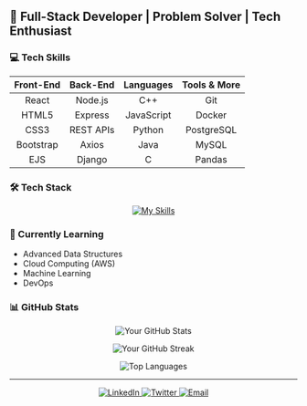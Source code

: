 ## 🚀 Full-Stack Developer | Problem Solver | Tech Enthusiast

### 💻 Tech Skills

| Front-End | Back-End | Languages | Tools & More |
|:---------:|:--------:|:---------:|:------------:|
| React     | Node.js  | C++       | Git          |
| HTML5     | Express  | JavaScript| Docker       |
| CSS3      | REST APIs| Python    | PostgreSQL   |
| Bootstrap | Axios    | Java      | MySQL        |
| EJS       | Django   | C         | Pandas       |

### 🛠️ Tech Stack

<div align="center">

  [![My Skills](https://skillicons.dev/icons?i=cpp,js,python,java,django,react,html,css,bootstrap,nodejs,express,postgres,mysql,git,docker,cloudflare,git,jquery,jest,linux,postman&theme=dark&perline=11)](https://skillicons.dev)

</div>

### 🧠 Currently Learning
- Advanced Data Structures
- Cloud Computing (AWS)
- Machine Learning
- DevOps

### 📊 GitHub Stats
<p align="center">
  <img src="https://github-readme-stats.vercel.app/api?username=ManishaBose&show_icons=true&theme=radical" alt="Your GitHub Stats" />
</p>

<p align="center">
  <img src="https://github-readme-streak-stats.herokuapp.com/?user=ManishaBose&theme=radical" alt="Your GitHub Streak" />
</p>

<p align="center">
  <img src="https://github-readme-stats.vercel.app/api/top-langs/?username=ManishaBose&layout=compact&theme=radical" alt="Top Languages" />
</p>

---

<p align="center">
  <a href="https://linkedin.com/in/ManishaBose">
    <img src="https://img.shields.io/badge/-LinkedIn-blue?style=flat-square&logo=Linkedin&logoColor=white" alt="LinkedIn">
  </a>
  <a href="https://x.com/manisha_bose_">
    <img src="https://img.shields.io/badge/-Twitter-1DA1F2?style=flat-square&logo=twitter&logoColor=white" alt="Twitter">
  </a>
  <a href="mailto:manishabose149@gmail.com">
    <img src="https://img.shields.io/badge/-Email-red?style=flat-square&logo=gmail&logoColor=white" alt="Email">
  </a>
</p>


<!--
**ManishaBose/ManishaBose** is a ✨ _special_ ✨ repository because its `README.md` (this file) appears on your GitHub profile.

Here are some ideas to get you started:

- 🔭 I’m currently working on ...
- 🌱 I’m currently learning ...
- 👯 I’m looking to collaborate on ...
- 🤔 I’m looking for help with ...
- 💬 Ask me about ...
- 📫 How to reach me: ...
- 😄 Pronouns: ...
- ⚡ Fun fact: ...
-->
